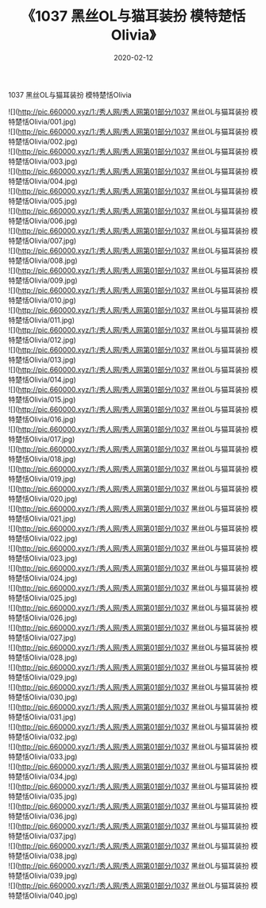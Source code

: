 ﻿---
layout: post
title:  《1037 黑丝OL与猫耳装扮 模特楚恬Olivia》
date:   2020-02-12
img: http://pic.660000.xyz/1:/秀人网/秀人网第01部分/1037 黑丝OL与猫耳装扮 模特楚恬Olivia/000.jpg
categories: [美女, 清纯, 唯美]
---

1037 黑丝OL与猫耳装扮 模特楚恬Olivia

  ![](http://pic.660000.xyz/1:/秀人网/秀人网第01部分/1037 黑丝OL与猫耳装扮 模特楚恬Olivia/001.jpg) <br> ![](http://pic.660000.xyz/1:/秀人网/秀人网第01部分/1037 黑丝OL与猫耳装扮 模特楚恬Olivia/002.jpg) <br> ![](http://pic.660000.xyz/1:/秀人网/秀人网第01部分/1037 黑丝OL与猫耳装扮 模特楚恬Olivia/003.jpg) <br> ![](http://pic.660000.xyz/1:/秀人网/秀人网第01部分/1037 黑丝OL与猫耳装扮 模特楚恬Olivia/004.jpg) <br> ![](http://pic.660000.xyz/1:/秀人网/秀人网第01部分/1037 黑丝OL与猫耳装扮 模特楚恬Olivia/005.jpg) <br> ![](http://pic.660000.xyz/1:/秀人网/秀人网第01部分/1037 黑丝OL与猫耳装扮 模特楚恬Olivia/006.jpg) <br> ![](http://pic.660000.xyz/1:/秀人网/秀人网第01部分/1037 黑丝OL与猫耳装扮 模特楚恬Olivia/007.jpg) <br> ![](http://pic.660000.xyz/1:/秀人网/秀人网第01部分/1037 黑丝OL与猫耳装扮 模特楚恬Olivia/008.jpg) <br> ![](http://pic.660000.xyz/1:/秀人网/秀人网第01部分/1037 黑丝OL与猫耳装扮 模特楚恬Olivia/009.jpg) <br> ![](http://pic.660000.xyz/1:/秀人网/秀人网第01部分/1037 黑丝OL与猫耳装扮 模特楚恬Olivia/010.jpg) <br> ![](http://pic.660000.xyz/1:/秀人网/秀人网第01部分/1037 黑丝OL与猫耳装扮 模特楚恬Olivia/011.jpg) <br> ![](http://pic.660000.xyz/1:/秀人网/秀人网第01部分/1037 黑丝OL与猫耳装扮 模特楚恬Olivia/012.jpg) <br> ![](http://pic.660000.xyz/1:/秀人网/秀人网第01部分/1037 黑丝OL与猫耳装扮 模特楚恬Olivia/013.jpg) <br> ![](http://pic.660000.xyz/1:/秀人网/秀人网第01部分/1037 黑丝OL与猫耳装扮 模特楚恬Olivia/014.jpg) <br> ![](http://pic.660000.xyz/1:/秀人网/秀人网第01部分/1037 黑丝OL与猫耳装扮 模特楚恬Olivia/015.jpg) <br> ![](http://pic.660000.xyz/1:/秀人网/秀人网第01部分/1037 黑丝OL与猫耳装扮 模特楚恬Olivia/016.jpg) <br> ![](http://pic.660000.xyz/1:/秀人网/秀人网第01部分/1037 黑丝OL与猫耳装扮 模特楚恬Olivia/017.jpg) <br> ![](http://pic.660000.xyz/1:/秀人网/秀人网第01部分/1037 黑丝OL与猫耳装扮 模特楚恬Olivia/018.jpg) <br> ![](http://pic.660000.xyz/1:/秀人网/秀人网第01部分/1037 黑丝OL与猫耳装扮 模特楚恬Olivia/019.jpg) <br> ![](http://pic.660000.xyz/1:/秀人网/秀人网第01部分/1037 黑丝OL与猫耳装扮 模特楚恬Olivia/020.jpg) <br> ![](http://pic.660000.xyz/1:/秀人网/秀人网第01部分/1037 黑丝OL与猫耳装扮 模特楚恬Olivia/021.jpg) <br> ![](http://pic.660000.xyz/1:/秀人网/秀人网第01部分/1037 黑丝OL与猫耳装扮 模特楚恬Olivia/022.jpg) <br> ![](http://pic.660000.xyz/1:/秀人网/秀人网第01部分/1037 黑丝OL与猫耳装扮 模特楚恬Olivia/023.jpg) <br> ![](http://pic.660000.xyz/1:/秀人网/秀人网第01部分/1037 黑丝OL与猫耳装扮 模特楚恬Olivia/024.jpg) <br> ![](http://pic.660000.xyz/1:/秀人网/秀人网第01部分/1037 黑丝OL与猫耳装扮 模特楚恬Olivia/025.jpg) <br> ![](http://pic.660000.xyz/1:/秀人网/秀人网第01部分/1037 黑丝OL与猫耳装扮 模特楚恬Olivia/026.jpg) <br> ![](http://pic.660000.xyz/1:/秀人网/秀人网第01部分/1037 黑丝OL与猫耳装扮 模特楚恬Olivia/027.jpg) <br> ![](http://pic.660000.xyz/1:/秀人网/秀人网第01部分/1037 黑丝OL与猫耳装扮 模特楚恬Olivia/028.jpg) <br> ![](http://pic.660000.xyz/1:/秀人网/秀人网第01部分/1037 黑丝OL与猫耳装扮 模特楚恬Olivia/029.jpg) <br> ![](http://pic.660000.xyz/1:/秀人网/秀人网第01部分/1037 黑丝OL与猫耳装扮 模特楚恬Olivia/030.jpg) <br> ![](http://pic.660000.xyz/1:/秀人网/秀人网第01部分/1037 黑丝OL与猫耳装扮 模特楚恬Olivia/031.jpg) <br> ![](http://pic.660000.xyz/1:/秀人网/秀人网第01部分/1037 黑丝OL与猫耳装扮 模特楚恬Olivia/032.jpg) <br> ![](http://pic.660000.xyz/1:/秀人网/秀人网第01部分/1037 黑丝OL与猫耳装扮 模特楚恬Olivia/033.jpg) <br> ![](http://pic.660000.xyz/1:/秀人网/秀人网第01部分/1037 黑丝OL与猫耳装扮 模特楚恬Olivia/034.jpg) <br> ![](http://pic.660000.xyz/1:/秀人网/秀人网第01部分/1037 黑丝OL与猫耳装扮 模特楚恬Olivia/035.jpg) <br> ![](http://pic.660000.xyz/1:/秀人网/秀人网第01部分/1037 黑丝OL与猫耳装扮 模特楚恬Olivia/036.jpg) <br> ![](http://pic.660000.xyz/1:/秀人网/秀人网第01部分/1037 黑丝OL与猫耳装扮 模特楚恬Olivia/037.jpg) <br> ![](http://pic.660000.xyz/1:/秀人网/秀人网第01部分/1037 黑丝OL与猫耳装扮 模特楚恬Olivia/038.jpg) <br> ![](http://pic.660000.xyz/1:/秀人网/秀人网第01部分/1037 黑丝OL与猫耳装扮 模特楚恬Olivia/039.jpg) <br> ![](http://pic.660000.xyz/1:/秀人网/秀人网第01部分/1037 黑丝OL与猫耳装扮 模特楚恬Olivia/040.jpg) <br>